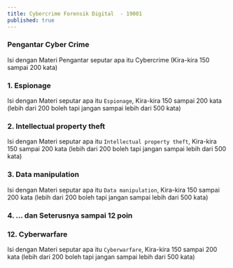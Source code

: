 ```yaml
---
title: Cybercrime Forensik Digital  - 19001
published: true
---
```



### Pengantar Cyber Crime

Isi dengan Materi Pengantar seputar apa itu Cybercrime (Kira-kira 150 sampai 200 kata)

### 1. Espionage

Isi dengan Materi seputar apa itu `Espionage`, Kira-kira 150 sampai 200 kata (lebih dari 200 boleh tapi jangan sampai lebih dari 500 kata)

### 2. Intellectual property theft

Isi dengan Materi seputar apa itu `Intellectual property theft`, Kira-kira 150 sampai 200 kata (lebih dari 200 boleh tapi jangan sampai lebih dari 500 kata)

### 3. Data manipulation

Isi dengan Materi seputar apa itu `Data manipulation`, Kira-kira 150 sampai 200 kata (lebih dari 200 boleh tapi jangan sampai lebih dari 500 kata)

### 4. ... dan Seterusnya sampai 12 poin


### 12. Cyberwarfare

Isi dengan Materi seputar apa itu `Cyberwarfare`, Kira-kira 150 sampai 200 kata (lebih dari 200 boleh tapi jangan sampai lebih dari 500 kata)